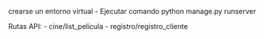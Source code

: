 crearse un entorno virtual
    - Ejecutar comando python manage.py runserver

Rutas API:
    - cine/list_pelicula
    - registro/registro_cliente